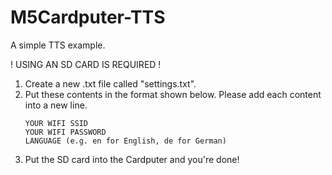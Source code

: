 # M5Cardputer-TTS

A simple TTS example.

! USING AN SD CARD IS REQUIRED !
1. Create a new .txt file called "settings.txt".
2. Put these contents in the format shown below. Please add each content into a new line.
   ```
   YOUR WIFI SSID
   YOUR WIFI PASSWORD
   LANGUAGE (e.g. en for English, de for German)
   ```
3. Put the SD card into the Cardputer and you're done!
